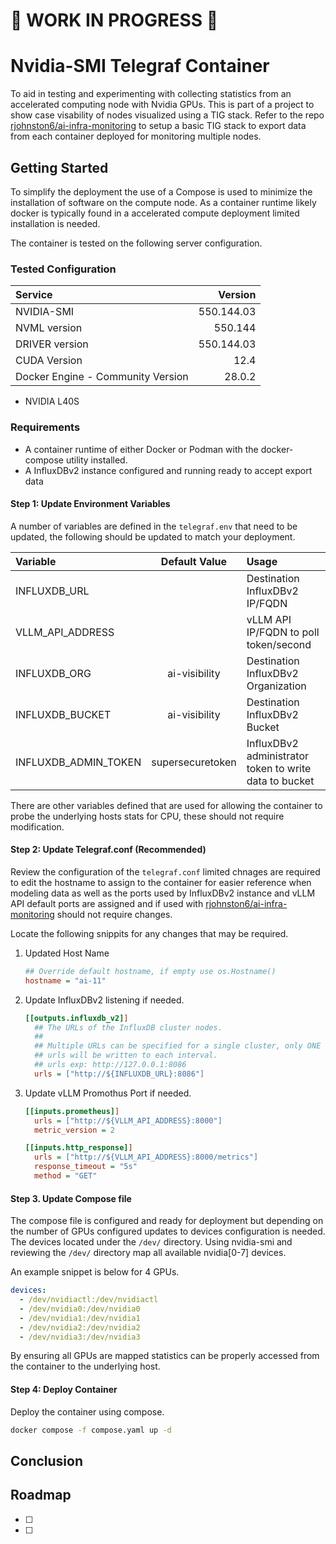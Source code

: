 <!-- About Project -->
# 🚧 WORK IN PROGRESS 🚧
# Nvidia-SMI Telegraf Container
To aid in testing and experimenting with collecting statistics from an accelerated computing node with Nvidia GPUs. This is part of a project to show case visability of nodes visualized using a TIG stack. Refer to the repo [rjohnston6/ai-infra-monitoring][1] to setup a basic TIG stack to export data from each container deployed for monitoring multiple nodes.
 
<!-- Getting Started -->
## Getting Started
To simplify the deployment the use of a Compose is used to minimize the installation of software on the compute node. As a container runtime likely docker is typically found in a accelerated compute deployment limited installation is needed.

The container is tested on the following server configuration.

### Tested Configuration
| Service | Version |
| :-- | --: |
| NVIDIA-SMI | 550.144.03 |
| NVML version | 550.144 |
| DRIVER version | 550.144.03 |
| CUDA Version | 12.4 |
| Docker Engine - Community Version | 28.0.2 |


- NVIDIA L40S

### Requirements
- A container runtime of either Docker or Podman with the docker-compose utility installed.
- A InfluxDBv2 instance configured and running ready to accept export data

#### Step 1: Update Environment Variables
A number of variables are defined in the `telegraf.env` that need to be updated, the following should be updated to match your deployment.

| Variable | Default Value | Usage |
| :-- | :--: | :-- |
| INFLUXDB_URL | | Destination InfluxDBv2 IP/FQDN |
| VLLM_API_ADDRESS | | vLLM API IP/FQDN to poll token/second |
| INFLUXDB_ORG | ai-visibility | Destination InfluxDBv2 Organization |
| INFLUXDB_BUCKET | ai-visibility | Destination InfluxDBv2 Bucket |
| INFLUXDB_ADMIN_TOKEN | supersecuretoken | InfluxDBv2 administrator token to write data to bucket |

There are other variables defined that are used for allowing the container to probe the underlying hosts stats for CPU, these should not require modification.

#### Step 2: Update Telegraf.conf (Recommended)
Review the configuration of the `telegraf.conf` limited chnages are required to edit the hostname to assign to the container for easier reference when modeling data as well as the ports used by InfluxDBv2 instance and vLLM API default ports are assigned and if used with [rjohnston6/ai-infra-monitoring][1] should not require changes.

Locate the following snippits for any changes that may be required.

1. Updated Host Name
   ```ini
   ## Override default hostname, if empty use os.Hostname()
   hostname = "ai-11"
   ```
2. Update InfluxDBv2 listening if needed.
   ```ini
   [[outputs.influxdb_v2]]
     ## The URLs of the InfluxDB cluster nodes.
     ##
     ## Multiple URLs can be specified for a single cluster, only ONE of the
     ## urls will be written to each interval.
     ## urls exp: http://127.0.0.1:8086
     urls = ["http://${INFLUXDB_URL}:8086"]
   ```
3. Update vLLM Promothus Port if needed.
   ```ini
   [[inputs.prometheus]]
     urls = ["http://${VLLM_API_ADDRESS}:8000"]
     metric_version = 2

   [[inputs.http_response]]
     urls = ["http://${VLLM_API_ADDRESS}:8000/metrics"]
     response_timeout = "5s"
     method = "GET"
   ```

#### Step 3. Update Compose file
The compose file is configured and ready for deployment but depending on the number of GPUs configured updates to devices configuration is needed. The devices located under the `/dev/` directory. Using nvidia-smi and reviewing the `/dev/` directory map all available nvidia[0-7] devices.

An example snippet is below for 4 GPUs.
```yaml
devices:
  - /dev/nvidiactl:/dev/nvidiactl
  - /dev/nvidia0:/dev/nvidia0
  - /dev/nvidia1:/dev/nvidia1
  - /dev/nvidia2:/dev/nvidia2
  - /dev/nvidia3:/dev/nvidia3
```

By ensuring all GPUs are mapped statistics can be properly accessed from the container to the underlying host.

#### Step 4: Deploy Container
Deploy the container using compose.
```bash
docker compose -f compose.yaml up -d
```

## Conclusion

<!-- Roadmap -->
## Roadmap
- [ ] 
- [ ] 
<!-- MARKDOWN LINKS & IMAGES -->
<!-- https://www.markdownguide.org/basic-syntax/#reference-style-links -->
[1]: https://github.com/rjohnston6/ai-infra-monitoring

